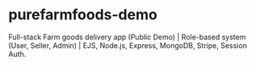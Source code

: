 # purefarmfoods-demo
Full-stack Farm goods delivery app (Public Demo) | Role-based system (User, Seller, Admin) | EJS, Node.js, Express, MongoDB, Stripe, Session Auth.

